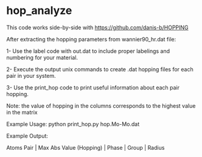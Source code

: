 # hop_analyze

This code works side-by-side with https://github.com/danis-b/HOPPING

After extracting the hopping parameters from wannier90_hr.dat file: 

1- Use the label code with out.dat to include proper labelings and numbering for your material.

2- Execute the output unix commands to create .dat hopping files for each pair in your system.

3- Use the print_hop code to print useful information about each pair hopping. 


Note: the value of hopping in the columns corresponds to the highest value in the matrix 

Example Usage: 
python print_hop.py hop.Mo-Mo.dat 

Example Output:

Atoms Pair  |   Max Abs Value (Hopping)  |  Phase   |     Group     |  Radius
